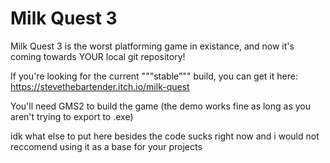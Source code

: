 # Milk Quest 3
Milk Quest 3 is the worst platforming game in existance, and now it's coming towards YOUR local git repository!

If you're looking for the current """stable""" build, you can get it here:
https://stevethebartender.itch.io/milk-quest

You'll need GMS2 to build the game (the demo works fine as long as you aren't trying to export to .exe)

idk what else to put here besides the code sucks right now and i would not reccomend using it as a base for your projects
